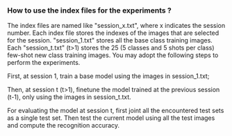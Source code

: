 ### How to use the index files for the experiments ?

The index files are named like "session_x.txt", where x indicates the session number. Each index file stores the indexes
of the images that are selected for the session.
"session_1.txt" stores all the base class training images. Each "session_t.txt" (t>1) stores the 25 (5 classes and 5
shots per class) few-shot new class training images.
You may adopt the following steps to perform the experiments.

First, at session 1, train a base model using the images in session_1.txt;

Then, at session t (t>1), finetune the model trained at the previous session (t-1), only using the images in
session_t.txt.

For evaluating the model at session t, first joint all the encountered test sets as a single test set. Then test the
current model using all the test images and compute the recognition accuracy. 
